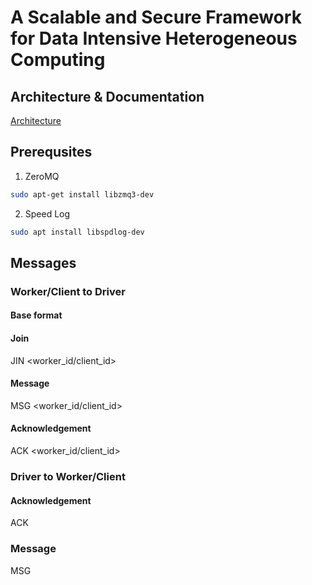 # A Scalable and Secure Framework for Data Intensive Heterogeneous Computing

## Architecture & Documentation

[Architecture](https://docs.google.com/document/d/1IDGdtbbdGEsr3EHXDMzaGw8ffRHLqY2JT5hw5VVLdHs/edit?usp=sharing)

## Prerequsites

1. ZeroMQ

```bash
sudo apt-get install libzmq3-dev
```

2. Speed Log
```bash
sudo apt install libspdlog-dev
```

## Messages

### Worker/Client to Driver

#### Base format

<COMMAND> <SOURCE> <PARAMETERS>

#### Join

JIN <worker_id/client_id>

#### Message

MSG <worker_id/client_id> <payload>

#### Acknowledgement

ACK <worker_id/client_id>

### Driver to Worker/Client

#### Acknowledgement

ACK

### Message

MSG <payload>
